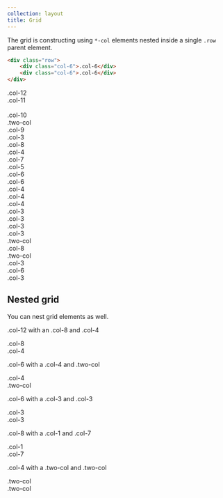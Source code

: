 ```yaml
---
collection: layout
title: Grid
---
```


The grid is constructing using `*-col` elements nested inside a single `.row` parent element.

```html
<div class="row">
    <div class="col-6">.col-6</div>
    <div class="col-6">.col-6</div>
</div>
```

<div class="row">
    <div class="col-12">.col-12</div>
    <div class="col-11">.col-11</div>
    <div class="col-1 last-col">&nbsp;</div>
    <div class="col-10">.col-10</div>
    <div class="two-col last-col">.two-col</div>
    <div class="col-9">.col-9</div>
    <div class="col-3 last-col">.col-3</div>
    <div class="col-8">.col-8</div>
    <div class="col-4 last-col">.col-4</div>
    <div class="col-7">.col-7</div>
    <div class="col-5 last-col">.col-5</div>
    <div class="col-6">.col-6</div>
    <div class="col-6 last-col">.col-6</div>
    <div class="col-4">.col-4</div>
    <div class="col-4">.col-4</div>
    <div class="col-4 last-col">.col-4</div>
    <div class="col-3">.col-3</div>
    <div class="col-3">.col-3</div>
    <div class="col-3">.col-3</div>
    <div class="col-3 last-col">.col-3</div>
    <div class="two-col">.two-col</div>
    <div class="col-8">.col-8</div>
    <div class="two-col last-col">.two-col</div>
    <div class="col-3">.col-3</div>
    <div class="col-6">.col-6</div>
    <div class="col-3 last-col">.col-3</div>
</div>

<div class="row">
    <h2>Nested grid</h2>
    <p>You can nest grid elements as well.</p>
    <div class="col-12">
        <p>.col-12 with an .col-8 and .col-4</p>
        <div class="col-8">.col-8</div>
        <div class="col-4 last-col">.col-4</div>
    </div>
    <div class="col-6">
        <p>.col-6 with a .col-4 and .two-col</p>
        <div class="col-4">.col-4</div>
        <div class="two-col last-col">.two-col</div>
    </div>
    <div class="col-6 last-col">
        <p>.col-6 with a .col-3 and .col-3</p>
        <div class="col-3">.col-3</div>
        <div class="col-3 last-col">.col-3</div>
    </div>
    <div class="col-8 u-text-center">
        <p>.col-8 with a .col-1 and .col-7</p>
        <div class="col-1">.col-1</div>
        <div class="col-7 last-col">.col-7</div>
    </div>
    <div class="col-4 u-text-center last-col">
        <p>.col-4 with a .two-col and .two-col</p>
        <div class="two-col">.two-col</div>
        <div class="two-col last-col">.two-col</div>
    </div>
</div>

